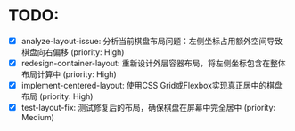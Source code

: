# TODO:

- [x] analyze-layout-issue: 分析当前棋盘布局问题：左侧坐标占用额外空间导致棋盘向右偏移 (priority: High)
- [x] redesign-container-layout: 重新设计外层容器布局，将左侧坐标包含在整体布局计算中 (priority: High)
- [x] implement-centered-layout: 使用CSS Grid或Flexbox实现真正居中的棋盘布局 (priority: High)
- [x] test-layout-fix: 测试修复后的布局，确保棋盘在屏幕中完全居中 (priority: Medium)
